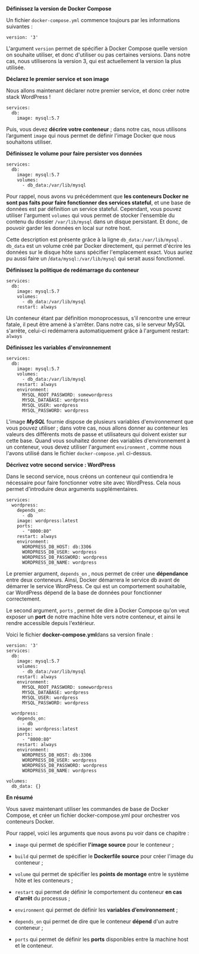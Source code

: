 **Définissez la version de Docker Compose**

Un fichier ``docker-compose.yml`` commence toujours par les informations suivantes :

````
version: '3'
````

L'argument ``version`` permet de spécifier à Docker Compose quelle version on souhaite utiliser, et donc d'utiliser ou pas certaines versions. Dans notre cas, nous utiliserons la version 3, qui est actuellement la version la plus utilisée.


**Déclarez le premier service et son image**

Nous allons maintenant déclarer notre premier service, et donc créer notre stack WordPress !
````
services:
  db:
    image: mysql:5.7
````

Puis, vous devez **décrire votre conteneur** ; dans notre cas, nous utilisons l’argument ``image`` qui nous permet de définir l'image Docker que nous souhaitons utiliser.

**Définissez le volume pour faire persister vos données**

````
services:
  db:
    image: mysql:5.7
    volumes:
      - db_data:/var/lib/mysql

````

Pour rappel, nous avons vu précédemment que **les conteneurs Docker ne sont pas faits pour faire fonctionner des services stateful**, et une base de données est par définition un service stateful. Cependant, vous pouvez utiliser l'argument ``volumes`` qui vous permet de stocker l'ensemble du contenu du dossier ``/var/lib/mysql`` dans un disque persistant. Et donc, de pouvoir garder les données en local sur notre host.

Cette description est présente grâce à la ligne ``db_data:/var/lib/mysql``  . ``db_data`` est un volume créé par Docker directement, qui permet d'écrire les données sur le disque hôte sans spécifier l'emplacement exact. Vous auriez pu aussi faire un /``data/mysql:/var/lib/mysql`` qui serait aussi fonctionnel.

**Définissez la politique de redémarrage du conteneur**

````
services:
  db:
    image: mysql:5.7
    volumes:
      - db_data:/var/lib/mysql
    restart: always
````
Un conteneur étant par définition monoprocessus, s'il rencontre une erreur fatale, il peut être amené à s'arrêter. Dans notre cas, si le serveur MySQL s'arrête, celui-ci redémarrera automatiquement grâce à l'argument restart: ``always``


**Définissez les variables d'environnement**
````
services:
  db:
    image: mysql:5.7
    volumes:
      - db_data:/var/lib/mysql
    restart: always
    environment:
      MYSQL_ROOT_PASSWORD: somewordpress
      MYSQL_DATABASE: wordpress
      MYSQL_USER: wordpress
      MYSQL_PASSWORD: wordpress
````

L'image ***MySQL*** fournie dispose de plusieurs variables d'environnement que vous pouvez utiliser ; dans votre cas, nous allons donner au conteneur les valeurs des différents mots de passe et utilisateurs qui doivent exister sur cette base. Quand vous souhaitez donner des variables d'environnement à un conteneur, vous devez utiliser l'argument ``environment``  , comme nous l'avons utilisé dans le fichier ``docker-compose.yml`` ci-dessus.


**Décrivez votre second service : WordPress**

Dans le second service, nous créons un conteneur qui contiendra le nécessaire pour faire fonctionner votre site avec WordPress. Cela nous permet d'introduire deux arguments supplémentaires.

````
services:
  wordpress:
    depends_on:
      - db
    image: wordpress:latest
    ports:
      - "8000:80"
    restart: always
    environment:
      WORDPRESS_DB_HOST: db:3306
      WORDPRESS_DB_USER: wordpress
      WORDPRESS_DB_PASSWORD: wordpress
      WORDPRESS_DB_NAME: wordpress
````
Le premier argument, ``depends_on``  , nous permet de créer une **dépendance** entre deux conteneurs. Ainsi, Docker démarrera le service db avant de démarrer le service WordPress. Ce qui est un comportement souhaitable, car WordPress dépend de la base de données pour fonctionner correctement.

Le second argument, ``ports``  , permet de dire à Docker Compose qu'on veut exposer un **port** de notre machine hôte vers notre conteneur, et ainsi le rendre accessible depuis l'extérieur.


Voici le fichier **docker-compose.yml**dans sa version finale :
````
version: '3'
services:
  db:
    image: mysql:5.7
    volumes:
      - db_data:/var/lib/mysql
    restart: always
    environment:
      MYSQL_ROOT_PASSWORD: somewordpress
      MYSQL_DATABASE: wordpress
      MYSQL_USER: wordpress
      MYSQL_PASSWORD: wordpress
    
  wordpress:
    depends_on:
      - db
    image: wordpress:latest
    ports:
      - "8000:80"
    restart: always
    environment:
      WORDPRESS_DB_HOST: db:3306
      WORDPRESS_DB_USER: wordpress
      WORDPRESS_DB_PASSWORD: wordpress
      WORDPRESS_DB_NAME: wordpress

volumes:
  db_data: {}
````

**En résumé**

Vous savez maintenant utiliser les commandes de base de Docker Compose, et créer un fichier docker-compose.yml pour orchestrer vos conteneurs Docker.

Pour rappel, voici les arguments que nous avons pu voir dans ce chapitre :

- ``image`` qui permet de spécifier **l'image source** pour le conteneur ;

- ``build`` qui permet de spécifier le **Dockerfile source** pour créer l'image du conteneur ;

- ``volume`` qui permet de spécifier les **points de montage** entre le système hôte et les conteneurs ;

- ``restart`` qui permet de définir le comportement du conteneur **en cas d'arrêt** du processus ;

- ``environment`` qui permet de définir les **variables d’environnement** ;

- ``depends_on`` qui permet de dire que le conteneur **dépend** d'un autre conteneur ;

- ``ports`` qui permet de définir les **ports** disponibles entre la machine host et le conteneur.